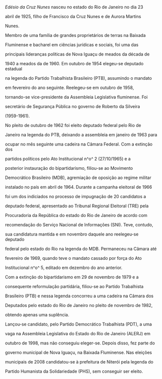 

*Edésio da Cruz Nunes* nasceu no estado do Rio de Janeiro no dia 23

abril de 1925, filho de Francisco da Cruz Nunes e de Aurora Martins

Nunes.



Membro de uma família de grandes proprietários de terras na Baixada

Fluminense e bacharel em ciências jurídicas e sociais, foi uma das

principais lideranças políticas de Nova Iguaçu de meados da década de

1940 a meados da de 1960. Em outubro de 1954 elegeu-se deputado estadual

na legenda do Partido Trabalhista Brasileiro (PTB), assumindo o mandato

em fevereiro do ano seguinte. Reelegeu-se em outubro de 1958,

tornando-se vice-presidente da Assembleia Legislativa fluminense. Foi

secretário de Segurança Pública no governo de Roberto da Silveira

(1959-1961).



No pleito de outubro de 1962 foi eleito deputado federal pelo Rio de

Janeiro na legenda do PTB, deixando a assembleia em janeiro de 1963 para

ocupar no mês seguinte uma cadeira na Câmara Federal. Com a extinção dos

partidos políticos pelo Ato Institucional n^o^ 2 (27/10/1965) e a

posterior instauração do bipartidarismo, filiou-se ao Movimento

Democrático Brasileiro (MDB), agremiação de oposição ao regime militar

instalado no país em abril de 1964. Durante a campanha eleitoral de 1966

foi um dos indiciados no processo de impugnação de 20 candidatos a

deputado federal, apresentado ao Tribunal Regional Eleitoral (TRE) pela

Procuradoria da República do estado do Rio de Janeiro de acordo com

recomendação do Serviço Nacional de Informações (SNI). Teve, contudo,

sua candidatura mantida e em novembro daquele ano reelegeu-se deputado

federal pelo estado do Rio na legenda do MDB. Permaneceu na Câmara até

fevereiro de 1969, quando teve o mandato cassado por força do Ato

Institucional n^o^ 5, editado em dezembro do ano anterior.



Com a extinção do bipartidarismo em 29 de novembro de 1979 e a

consequente reformulação partidária, filiou-se ao Partido Trabalhista

Brasileiro (PTB) e nessa legenda concorreu a uma cadeira na Câmara dos

Deputados pelo estado do Rio de Janeiro no pleito de novembro de 1982,

obtendo apenas uma suplência.



Lançou-se candidato, pelo Partido Democrático Trabalhista (PDT), a uma

vaga na Assembleia Legislativa do Estado do Rio de Janeiro (ALERJ) em

outubro de 1998, mas não conseguiu eleger-se. Depois disso, fez parte do

governo municipal de Nova Iguaçu, na Baixada Fluminense. Nas eleições

municipais de 2008 candidatou-se à prefeitura de Niterói pela legenda do

Partido Humanista da Solidariedade (PHS), sem conseguir ser eleito.



